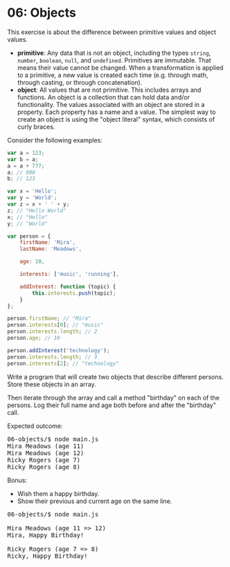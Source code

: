 # 06: Objects

This exercise is about the difference between primitive values
and object values.

* **primitive**: Any data that is not an object, including the types `string`, `number`, `boolean`, `null`, and `undefined`. Primitives are immutable. That means their value cannot be changed. When a transformation is applied to a primitive, a new value is created each time
(e.g. through math, through casting, or through concatenation).
* **object**: All values that are not primitive. This includes arrays and functions. An object is a collection that can hold data and/or functionality. The values associated with an object are stored in a property. Each property has a name and a value. The simplest way to create an object is using the "object literal" syntax, which consists of curly braces.

Consider the following examples:

```js
var a = 123;
var b = a;
a = a + 777;
a; // 900
b; // 123

var x = 'Hello';
var y = 'World';
var z = x + ' ' + y;
z; // "Hello World"
x; // "Hello"
y; // "World"
```

```js
var person = {
	firstName: 'Mira',
	lastName: 'Meadows',

	age: 10,

	interests: ['music', 'running'],

	addInterest: function (topic) {
		this.interests.push(topic);
	}
};

person.firstName; // "Mira"
person.interests[0]; // "music"
person.interests.length; // 2
person.age; // 10

person.addInterest('technology');
person.interests.length; // 3
person.interests[2]; // "technology"
```

Write a program that will create two objects that describe
different persons. Store these objects in an array.

Then iterate through the array and call a method "birthday" on
each of the persons. Log their full name and age both before
and after the "birthday" call.

Expected outcome:

<pre>
06-objects/$ node main.js
Mira Meadows (age 11)
Mira Meadows (age 12)
Ricky Rogers (age 7)
Ricky Rogers (age 8)
</pre>

Bonus:
* Wish them a happy birthday.
* Show their previous and current age on the same line.

<pre>
06-objects/$ node main.js

Mira Meadows (age 11 => 12)
Mira, Happy Birthday!

Ricky Rogers (age 7 => 8)
Ricky, Happy Birthday!
</pre>

